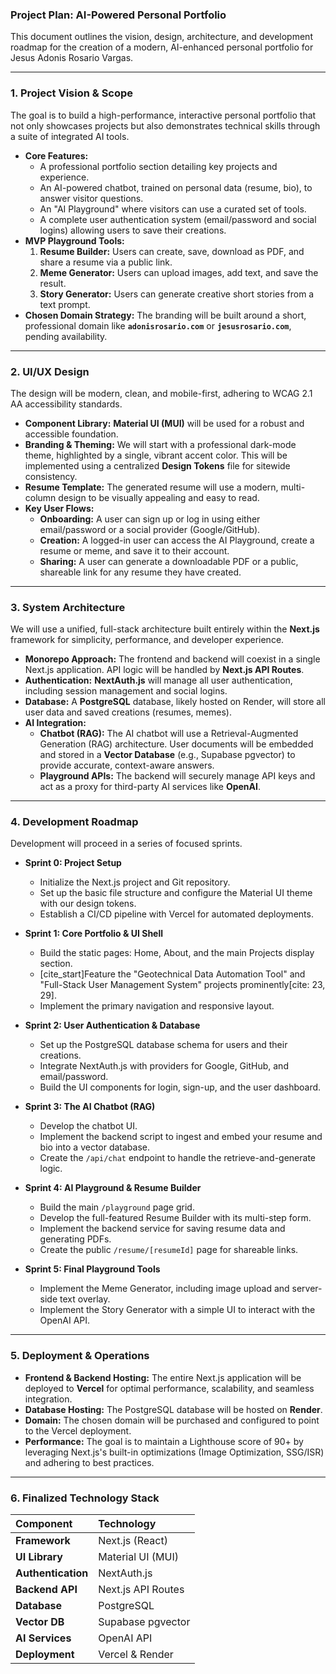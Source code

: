 
### **Project Plan: AI-Powered Personal Portfolio**

This document outlines the vision, design, architecture, and development roadmap for the creation of a modern, AI-enhanced personal portfolio for Jesus Adonis Rosario Vargas.

***

### **1. Project Vision & Scope**

The goal is to build a high-performance, interactive personal portfolio that not only showcases projects but also demonstrates technical skills through a suite of integrated AI tools.

* **Core Features:**
    * A professional portfolio section detailing key projects and experience.
    * An AI-powered chatbot, trained on personal data (resume, bio), to answer visitor questions.
    * An "AI Playground" where visitors can use a curated set of tools.
    * A complete user authentication system (email/password and social logins) allowing users to save their creations.
* **MVP Playground Tools:**
    1.  **Resume Builder:** Users can create, save, download as PDF, and share a resume via a public link.
    2.  **Meme Generator:** Users can upload images, add text, and save the result.
    3.  **Story Generator:** Users can generate creative short stories from a text prompt.
* **Chosen Domain Strategy:** The branding will be built around a short, professional domain like **`adonisrosario.com`** or **`jesusrosario.com`**, pending availability.

***

### **2. UI/UX Design**

The design will be modern, clean, and mobile-first, adhering to WCAG 2.1 AA accessibility standards.

* **Component Library:** **Material UI (MUI)** will be used for a robust and accessible foundation.
* **Branding & Theming:** We will start with a professional dark-mode theme, highlighted by a single, vibrant accent color. This will be implemented using a centralized **Design Tokens** file for sitewide consistency.
* **Resume Template:** The generated resume will use a modern, multi-column design to be visually appealing and easy to read.
* **Key User Flows:**
    * **Onboarding:** A user can sign up or log in using either email/password or a social provider (Google/GitHub).
    * **Creation:** A logged-in user can access the AI Playground, create a resume or meme, and save it to their account.
    * **Sharing:** A user can generate a downloadable PDF or a public, shareable link for any resume they have created.



***

### **3. System Architecture**

We will use a unified, full-stack architecture built entirely within the **Next.js** framework for simplicity, performance, and developer experience.

* **Monorepo Approach:** The frontend and backend will coexist in a single Next.js application. API logic will be handled by **Next.js API Routes**.
* **Authentication:** **NextAuth.js** will manage all user authentication, including session management and social logins.
* **Database:** A **PostgreSQL** database, likely hosted on Render, will store all user data and saved creations (resumes, memes).
* **AI Integration:**
    * **Chatbot (RAG):** The AI chatbot will use a Retrieval-Augmented Generation (RAG) architecture. User documents will be embedded and stored in a **Vector Database** (e.g., Supabase pgvector) to provide accurate, context-aware answers.
    * **Playground APIs:** The backend will securely manage API keys and act as a proxy for third-party AI services like **OpenAI**.

***

### **4. Development Roadmap**

Development will proceed in a series of focused sprints.

* **Sprint 0: Project Setup**
    * Initialize the Next.js project and Git repository.
    * Set up the basic file structure and configure the Material UI theme with our design tokens.
    * Establish a CI/CD pipeline with Vercel for automated deployments.

* **Sprint 1: Core Portfolio & UI Shell**
    * Build the static pages: Home, About, and the main Projects display section.
    * [cite_start]Feature the "Geotechnical Data Automation Tool" and "Full-Stack User Management System" projects prominently[cite: 23, 29].
    * Implement the primary navigation and responsive layout.

* **Sprint 2: User Authentication & Database**
    * Set up the PostgreSQL database schema for users and their creations.
    * Integrate NextAuth.js with providers for Google, GitHub, and email/password.
    * Build the UI components for login, sign-up, and the user dashboard.

* **Sprint 3: The AI Chatbot (RAG)**
    * Develop the chatbot UI.
    * Implement the backend script to ingest and embed your resume and bio into a vector database.
    * Create the `/api/chat` endpoint to handle the retrieve-and-generate logic.

* **Sprint 4: AI Playground & Resume Builder**
    * Build the main `/playground` page grid.
    * Develop the full-featured Resume Builder with its multi-step form.
    * Implement the backend service for saving resume data and generating PDFs.
    * Create the public `/resume/[resumeId]` page for shareable links.

* **Sprint 5: Final Playground Tools**
    * Implement the Meme Generator, including image upload and server-side text overlay.
    * Implement the Story Generator with a simple UI to interact with the OpenAI API.

***

### **5. Deployment & Operations**

* **Frontend & Backend Hosting:** The entire Next.js application will be deployed to **Vercel** for optimal performance, scalability, and seamless integration.
* **Database Hosting:** The PostgreSQL database will be hosted on **Render**.
* **Domain:** The chosen domain will be purchased and configured to point to the Vercel deployment.
* **Performance:** The goal is to maintain a Lighthouse score of 90+ by leveraging Next.js's built-in optimizations (Image Optimization, SSG/ISR) and adhering to best practices.

***

### **6. Finalized Technology Stack**

| Component | Technology |
| :--- | :--- |
| **Framework** | Next.js (React) |
| **UI Library** | Material UI (MUI) |
| **Authentication** | NextAuth.js |
| **Backend API** | Next.js API Routes |
| **Database** | PostgreSQL |
| **Vector DB** | Supabase pgvector |
| **AI Services** | OpenAI API |
| **Deployment** | Vercel & Render |